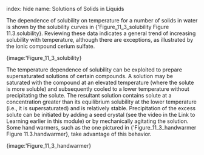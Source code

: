 index: hide
name: Solutions of Solids in Liquids

The dependence of solubility on temperature for a number of solids in water is shown by the solubility curves in {'Figure_11_3_solubility Figure 11.3.solubility}. Reviewing these data indicates a general trend of increasing solubility with temperature, although there are exceptions, as illustrated by the ionic compound cerium sulfate.


{image:'Figure_11_3_solubility}
        

The temperature dependence of solubility can be exploited to prepare supersaturated solutions of certain compounds. A solution may be saturated with the compound at an elevated temperature (where the solute is more soluble) and subsequently cooled to a lower temperature without precipitating the solute. The resultant solution contains solute at a concentration greater than its equilibrium solubility at the lower temperature (i.e., it is supersaturated) and is relatively stable. Precipitation of the excess solute can be initiated by adding a seed crystal (see the video in the Link to Learning earlier in this module) or by mechanically agitating the solution. Some hand warmers, such as the one pictured in {'Figure_11_3_handwarmer Figure 11.3.handwarmer}, take advantage of this behavior.


{image:'Figure_11_3_handwarmer}
        
